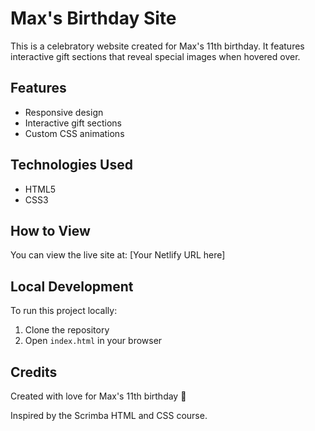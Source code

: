 # Max's Birthday Site

This is a celebratory website created for Max's 11th birthday. It features interactive gift sections that reveal special images when hovered over.

## Features

- Responsive design
- Interactive gift sections
- Custom CSS animations

## Technologies Used

- HTML5
- CSS3

## How to View

You can view the live site at: [Your Netlify URL here]

## Local Development

To run this project locally:

1. Clone the repository
2. Open `index.html` in your browser

## Credits

Created with love for Max's 11th birthday 💖

Inspired by the Scrimba HTML and CSS course.